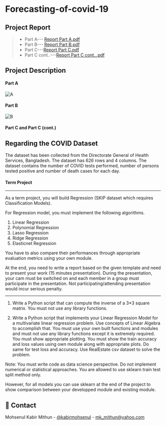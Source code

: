﻿# Forecasting-of-covid-19
 
 ## Project Report
 >- Part A--- [Report Part A.pdf](https://github.com/Mi-Thun/Forecasting-of-Covid-19/files/10332001/Report.Part.A.pdf)
 >- Part B--- [Report Part B.pdf](https://github.com/Mi-Thun/Forecasting-of-Covid-19/files/10332002/Report.Part.B.pdf)
 >- Part C---[Report Part C.pdf](https://github.com/Mi-Thun/Forecasting-of-Covid-19/files/10332011/Report.Part.C.pdf)
 >- Part C cont..---[Report Part C cont...pdf](https://github.com/Mi-Thun/Forecasting-of-Covid-19/files/10332006/Report.Part.C.cont.pdf)

 
 ## Project Description
 #### Part A
 ![A](https://user-images.githubusercontent.com/89062109/191284417-0dc61cc9-7c30-40b4-8c0e-4e668d20415c.png)
 
 #### Part B
 ![B](https://user-images.githubusercontent.com/89062109/191284401-6efcb5fc-2ce2-44fb-96d3-2c2e072699ef.png)
 
 #### Part C and Part C (cont.)
 Regarding the COVID Dataset
-----------------------------
The dataset has been collected from the Directorate General of Health Services, Bangladesh.
The dataset has 626 rows and 4 columns.
The dataset contains the number of COVID tests performed, number of persons tested positive 
and number of death cases for each day.

#### Term Project
--------------------------------------------
As a term project, you will build Regression (SKIP dataset which requires Classification Models).

For Regression model, you must implement the following algorithms.
1. Linear Regression
2. Polynomial Regression 
3. Lasso Regression
4. Ridge Regression
5. Elasticnet Regression

You have to also compare their performances through appropriate evaluation metrics using your own module. 
  
At the end, you need to write a report based on the given template and need to present your work (15 minutes presentation). During the presentation, your cam must be switched on and each member in a group must participate in the presentation. Not participating/attending presentation would incur serious penalty.

-------------------------------------------------------
1. Write a Python script that can compute the inverse of a 3*3 square matrix. You must not use any library functions.

2. Write a Python script that implements your Linear Regression Model for a  multivariate linear regression problem. Use concepts of Linear Algebra to accomplish that. You must use your own built functions and modules and must not use any library functions except it is extremely required. You must show appropriate plotting. You must show the train accuracy and loss values using own module along with appropriate plots. Do same for test loss and accuracy. Use RealEstate csv dataset to solve the problem.

Note: You must write code as data science perspective. Do not implement numerical or statistical approaches. You are allowed to use sklearn train test split method only.

However, for all models you can use sklearn at the end of the project to show comparison between your developped module and existing module.

<!-- Contact -->
## :handshake: Contact

Mohsenul Kabir Mithun - [@kabirmohsenul](https://twitter.com/kabirmohsenul) - mk_mithun@yahoo.com
